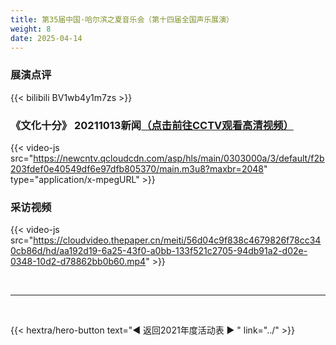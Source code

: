 ```yaml
---
title: 第35届中国·哈尔滨之夏音乐会（第十四届全国声乐展演） 	
weight: 8
date: 2025-04-14
---
```


### 展演点评

{{< bilibili BV1wb4y1m7zs >}}


### 《文化十分》 20211013新闻[（点击前往CCTV观看高清视频）](https://tv.cctv.com/2021/10/14/VIDEXxLn6PIlLIRyaDR2rnlf211014.shtml)

{{< video-js src="https://newcntv.qcloudcdn.com/asp/hls/main/0303000a/3/default/f2b203fdef0e40549df6e97dfb805370/main.m3u8?maxbr=2048" type="application/x-mpegURL" >}}


### 采访视频

{{< video-js src="https://cloudvideo.thepaper.cn/meiti/56d04c9f838c4679826f78cc340cb86d/hd/aa192d19-6a25-43f0-a0bb-133f521c2705-94db91a2-d02e-0348-10d2-d78862bb0b60.mp4" >}}


<br>
<hr>
<br>

{{< hextra/hero-button text="◀ 返回2021年度活动表 ▶ " link="../" >}}



